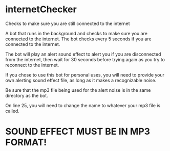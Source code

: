# internetChecker
Checks to make sure you are still connected to the internet

A bot that runs in the background and checks to make sure you are connected to
the internet. The bot checks every 5 seconds if you are connected to the internet. 

The bot will play an alert sound effect to alert you if you are disconnected from the 
internet, then wait for 30 seconds before trying again as you try to reconnect to the
internet.

If you chose to use this bot for personal uses, you will need to provide your own 
alerting sound effect file, as long as it makes a recognizable noise. 

Be sure that the mp3 file being used for the alert noise is in the same directory 
as the bot. 

On line 25, you will need to change the name to whatever your mp3 file is called.

# SOUND EFFECT MUST BE IN MP3 FORMAT!
